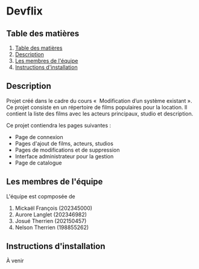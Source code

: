 # Devflix

## Table des matières
1. [Table des matières](#table-des-matières)
2. [Description](#description)
3. [Les membres de l'équipe](#les-membres-de-léquipe)
4. [Instructions d'installation](#instructions-dinstallation)

## Description
Projet créé dans le cadre du cours «  Modification d’un système existant ». Ce projet consiste en un répertoire de films populaires pour la location. Il contient la liste des films avec les acteurs principaux, studio et description.
  
Ce projet contiendra les pages suivantes :
- Page de connexion
- Pages d'ajout de films, acteurs, studios
- Pages de modifications et de suppression
- Interface administrateur pour la gestion
- Page de catalogue

## Les membres de l'équipe
L'équipe est copmposée de
1. Mickaël François (202345000)
2. Aurore Langlet (202346982)
3. Josué Therrien (202150457)
4. Nelson Therrien (198855262)

## Instructions d'installation
À venir